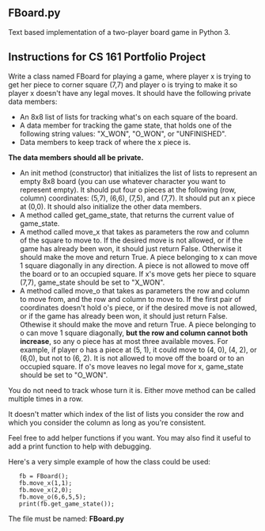 ## FBoard.py
Text based implementation of a two-player board game in Python 3.

## Instructions for CS 161 Portfolio Project

Write a class named FBoard for playing a game, where player x is trying to get her piece to corner square (7,7) and player o is trying to make it so player x doesn't have any legal moves.  It should have the following private data members:

* An 8x8 list of lists for tracking what's on each square of the board.
* A data member for tracking the game state, that holds one of the following string values: "X_WON", "O_WON", or "UNFINISHED".
* Data members to keep track of where the x piece is.

**The data members should all be private.**
* An init method (constructor) that initializes the list of lists to represent an empty 8x8 board (you can use whatever character you want to represent empty).  It should put four o pieces at the following (row, column) coordinates: (5,7), (6,6), (7,5), and (7,7).  It should put an x piece at (0,0).  It should also initialize the other data members.
* A method called get_game_state, that returns the current value of game_state.
* A method called move_x that takes as parameters the row and column of the square to move to.  If the desired move is not allowed, or if the game has already been won, it should just return False.  Otherwise it should make the move and return True.  A piece belonging to x can move 1 square diagonally in any direction.  A piece is not allowed to move off the board or to an occupied square.  If x's move gets her piece to square (7,7), game_state should be set to "X_WON".
* A method called move_o that takes as parameters the row and column to move from, and the row and column to move to.  If the first pair of coordinates doesn't hold o's piece, or if the desired move is not allowed, or if the game has already been won, it should just return False.  Othewise it should make the move and return True.  A piece belonging to o can move 1 square diagonally, **but the row and column cannot both increase**, so any o piece has at most three available moves.  For example, if player o has a piece at (5, 1), it could move to (4, 0), (4, 2), or (6,0), but not to (6, 2).  It is not allowed to move off the board or to an occupied square.  If o's move leaves no legal move for x, game_state should be set to "O_WON".

You do not need to track whose turn it is.  Either move method can be called multiple times in a row.

It doesn't matter which index of the list of lists you consider the row and which you consider the column as long as you're consistent.

Feel free to add helper functions if you want.  You may also find it useful to add a print function to help with debugging.

Here's a very simple example of how the class could be used:
```
   fb = FBoard();
   fb.move_x(1,1);
   fb.move_x(2,0);
   fb.move_o(6,6,5,5);
   print(fb.get_game_state());
```
The file must be named: **FBoard.py**

